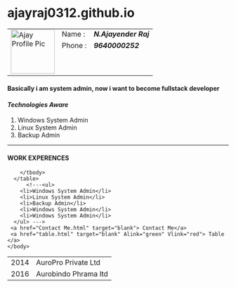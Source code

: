# ajayraj0312.github.io

<html lang="en">
  <head>
   <meta charset="UTF-8">
    <title>Ajay's Resume</title>
  </head>
    <body>
      <table> 
        <tbody>
          <tr>
            <tr><td rowspan="10"> <img src="images/aj.png" alt="Ajay Profile Pic" width="100" height="100"> </td> </tr>
            <tr Valign="Top"><td height="10"> Name : </td> <td><em><b> N.Ajayender Raj </b></em> </td> </tr>
            <tr Valign="Top"><td> Phone :</td> <td> <em><b>9640000252 </b></em> </td> </tr>
          </tr>
        </tbody> 
      </table>
              <h4>Basically i am system admin, now i want to become fullstack developer </h4>          
              <h4><em>Technologies Aware</em></h4>
              <ol>
                <li>Windows System Admin</li>  
                <li>Linux System Admin</li>
                <li>Backup Admin</li>
                <!---<li>Windows System Admin</li>
                <li>Windows System Admin</li> --->
              </ol>
<hr>
    <h4>WORK EXPERENCES</h4>
      <table>
        <tbody>
          <tr> <td> 2014 </td> <td> AuroPro Private Ltd </td></tr>
          <tr> <td> 2016 </td> <td> Aurobindo Phrama ltd </td></tr>
          
        </tbody>
      </table>
          <!---<ul>
        <li>Windows System Admin</li>  
        <li>Linux System Admin</li>
        <li>Backup Admin</li>
        <li>Windows System Admin</li>
        <li>Windows System Admin</li> 
      </ul> --->
     <a href="Contact Me.html" target="blank"> Contact Me</a> 
     <a href="table.html" target="blank" Alink="green" Vlink="red"> Table </a>
    </body>
 </html>

